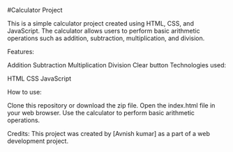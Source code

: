 #Calculator Project



This is a simple calculator project created using HTML, CSS, and JavaScript. The calculator allows users to perform basic arithmetic operations such as addition, subtraction, multiplication, and division.

Features: 

Addition
Subtraction
Multiplication
Division
Clear button
Technologies used:

HTML
CSS
JavaScript

How to use:

Clone this repository or download the zip file.
Open the index.html file in your web browser.
Use the calculator to perform basic arithmetic operations.

Credits:
This project was created by [Avnish kumar] as a part of a web development project.
